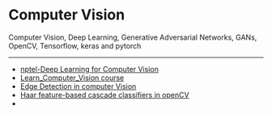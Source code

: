 # Computer Vision

Computer Vision, Deep Learning, Generative Adversarial Networks, GANs, OpenCV, Tensorflow, keras and pytorch

---

- [nptel-Deep Learning for Computer Vision](https://github.com/rahulbakshee/cv/blob/master/Deep-Learning-for-Computer_Vision-nptel/README.md)
- [Learn_Computer_Vision course](https://github.com/rahulbakshee/cv/tree/master/Learn_Computer_Vision)
- [Edge Detection in computer Vision](https://github.com/rahulbakshee/cv/blob/master/Edge_detection_in_computer_vision.ipynb)
- [Haar feature-based cascade classifiers in openCV](https://github.com/rahulbakshee/cv/blob/master/Haar%20feature-based%20cascade%20classifiers%20in%20openCV.ipynb)
- []()
